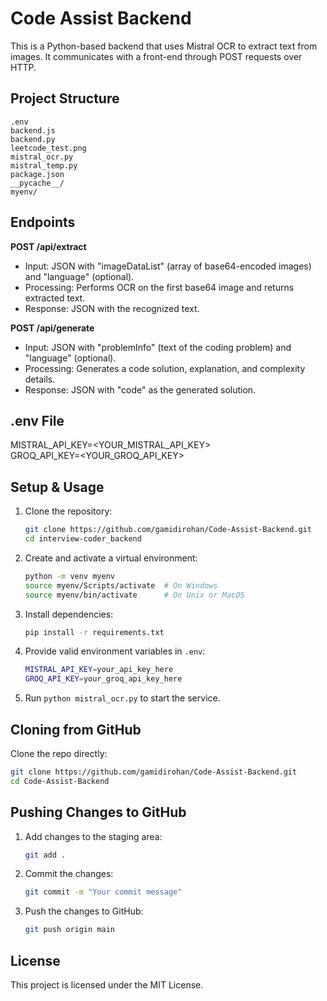 # Code Assist Backend

This is a Python-based backend that uses Mistral OCR to extract text from images. It communicates with a front-end through POST requests over HTTP.

## Project Structure

```
.env
backend.js
backend.py
leetcode_test.png
mistral_ocr.py
mistral_temp.py
package.json
__pycache__/
myenv/
```

## Endpoints

**POST /api/extract**  
- Input: JSON with "imageDataList" (array of base64-encoded images) and "language" (optional).  
- Processing: Performs OCR on the first base64 image and returns extracted text.  
- Response: JSON with the recognized text.

**POST /api/generate**  
- Input: JSON with "problemInfo" (text of the coding problem) and "language" (optional).  
- Processing: Generates a code solution, explanation, and complexity details.  
- Response: JSON with "code" as the generated solution.

## .env File
MISTRAL_API_KEY=<YOUR_MISTRAL_API_KEY>  
GROQ_API_KEY=<YOUR_GROQ_API_KEY>

## Setup & Usage

1. Clone the repository:
    ```sh
    git clone https://github.com/gamidirohan/Code-Assist-Backend.git
    cd interview-coder_backend
    ```

2. Create and activate a virtual environment:
    ```sh
    python -m venv myenv
    source myenv/Scripts/activate  # On Windows
    source myenv/bin/activate      # On Unix or MacOS
    ```

3. Install dependencies:
    ```sh
    pip install -r requirements.txt
    ```

4. Provide valid environment variables in `.env`:
    ```sh
    MISTRAL_API_KEY=your_api_key_here
    GROQ_API_KEY=your_groq_api_key_here
    ```

5. Run `python mistral_ocr.py` to start the service.

## Cloning from GitHub
Clone the repo directly:
```sh
git clone https://github.com/gamidirohan/Code-Assist-Backend.git
cd Code-Assist-Backend
```

## Pushing Changes to GitHub

1. Add changes to the staging area:
    ```sh
    git add .
    ```

2. Commit the changes:
    ```sh
    git commit -m "Your commit message"
    ```

3. Push the changes to GitHub:
    ```sh
    git push origin main
    ```

## License

This project is licensed under the MIT License.
